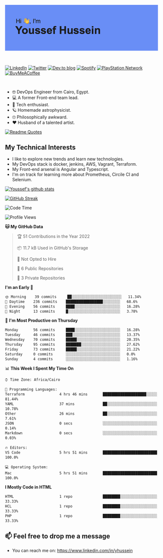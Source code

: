 [![Youssef's GitHub Banner](./assets/youssef-hussein.png)](https://github.com/yorki404)

</br>

[![LinkedIn](https://img.shields.io/badge/linkedin-%230077B5.svg?style=for-the-badge&logo=linkedin&logoColor=white)](https://www.linkedin.com/in/yhussein/)
[![Twitter](https://img.shields.io/badge/yorki404-%231DA1F2.svg?style=for-the-badge&logo=Twitter&logoColor=white)](https://twitter.com/yorki404)
[![Dev.to blog](https://img.shields.io/badge/dev.to-0A0A0A?style=for-the-badge&logo=dev.to&logoColor=white)](https://dev.to/yorki404)
[![Spotify](https://img.shields.io/badge/Spotify-1ED760?style=for-the-badge&logo=spotify&logoColor=white)](https://open.spotify.com/user/yorki404)
[![PlayStation Network](https://img.shields.io/badge/PSN-%230070D1.svg?style=for-the-badge&logo=Playstation&logoColor=white)](https://psnprofiles.com/yorki404)
[![BuyMeACoffee](https://img.shields.io/badge/Buy%20Me%20a%20Coffee-ffdd00?style=for-the-badge&logo=buy-me-a-coffee&logoColor=black)](https://www.buymeacoffee.com/Yorki404)

</br>

- :nerd_face: DevOps Engineer from Cairo, Egypt.
- :computer: A former Front-end team lead.
- :satellite: Tech enthusiast.
- :ringed_planet: Homemade astrophysicist.
- :roll_eyes: Philosophically awkward.
- :heart: Husband of a talented artist.

[![Readme Quotes](https://quotes-github-readme.vercel.app/api?type=horizontal&theme=dark)](https://github.com/piyushsuthar/github-readme-quotes)

## My Technical Interests

- I like to explore new trends and learn new technologies.
- My DevOps stack is docker, jenkins, AWS, Vagrant, Terraform.
- My Front-end arsenal is Angular and Typescript.
- I'm on track for learning more about Prometheus, Circile CI and Selenium.


[![Youssef's github stats](https://github-readme-stats.vercel.app/api?username=yorki404&theme=dark&show_icons=true)](https://github.com/yorki404)

[![GitHub Streak](https://github-readme-streak-stats.herokuapp.com/?user=yorki404&theme=dark)](https://git.io/streak-stats)

<!--START_SECTION:waka-->
![Code Time](http://img.shields.io/badge/Code%20Time-246%20hrs%2032%20mins-blue)

![Profile Views](http://img.shields.io/badge/Profile%20Views-0-blue)

**🐱 My GitHub Data** 

> 🏆 51 Contributions in the Year 2022
 > 
> 📦 11.7 kB Used in GitHub's Storage 
 > 
> 🚫 Not Opted to Hire
 > 
> 📜 6 Public Repositories 
 > 
> 🔑 3 Private Repositories  
 > 
**I'm an Early 🐤** 

```text
🌞 Morning    39 commits     ██░░░░░░░░░░░░░░░░░░░░░░░   11.34% 
🌆 Daytime    236 commits    █████████████████░░░░░░░░   68.6% 
🌃 Evening    56 commits     ████░░░░░░░░░░░░░░░░░░░░░   16.28% 
🌙 Night      13 commits     █░░░░░░░░░░░░░░░░░░░░░░░░   3.78%

```
📅 **I'm Most Productive on Thursday** 

```text
Monday       56 commits     ████░░░░░░░░░░░░░░░░░░░░░   16.28% 
Tuesday      46 commits     ███░░░░░░░░░░░░░░░░░░░░░░   13.37% 
Wednesday    70 commits     █████░░░░░░░░░░░░░░░░░░░░   20.35% 
Thursday     95 commits     ███████░░░░░░░░░░░░░░░░░░   27.62% 
Friday       73 commits     █████░░░░░░░░░░░░░░░░░░░░   21.22% 
Saturday     0 commits      ░░░░░░░░░░░░░░░░░░░░░░░░░   0.0% 
Sunday       4 commits      ░░░░░░░░░░░░░░░░░░░░░░░░░   1.16%

```


📊 **This Week I Spent My Time On** 

```text
⌚︎ Time Zone: Africa/Cairo

💬 Programming Languages: 
Terraform                4 hrs 46 mins       ████████████████████░░░░░   81.44% 
YAML                     37 mins             ██░░░░░░░░░░░░░░░░░░░░░░░   10.78% 
Other                    26 mins             ██░░░░░░░░░░░░░░░░░░░░░░░   7.61% 
JSON                     0 secs              ░░░░░░░░░░░░░░░░░░░░░░░░░   0.14% 
Markdown                 0 secs              ░░░░░░░░░░░░░░░░░░░░░░░░░   0.03%

🔥 Editors: 
VS Code                  5 hrs 51 mins       █████████████████████████   100.0%

💻 Operating System: 
Mac                      5 hrs 51 mins       █████████████████████████   100.0%

```

**I Mostly Code in HTML** 

```text
HTML                     1 repo              ████████░░░░░░░░░░░░░░░░░   33.33% 
HCL                      1 repo              ████████░░░░░░░░░░░░░░░░░   33.33% 
PHP                      1 repo              ████████░░░░░░░░░░░░░░░░░   33.33%

```



<!--END_SECTION:waka-->

## 📫 Feel free to drop me a message
- You can reach me on: https://www.linkedin.com/in/yhussein
